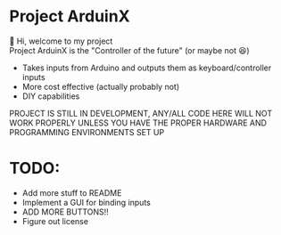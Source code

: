 # Project ArduinX
:wave: Hi, welcome to my project  
Project ArduinX is the "Controller of the future" (or maybe not :satisfied:)

- Takes inputs from Arduino and outputs them as keyboard/controller inputs
- More cost effective (actually probably not)
- DIY capabilities

PROJECT IS STILL IN DEVELOPMENT, ANY/ALL CODE HERE WILL NOT WORK PROPERLY UNLESS YOU HAVE THE PROPER HARDWARE AND PROGRAMMING ENVIRONMENTS SET UP

# TODO:
- Add more stuff to README
- Implement a GUI for binding inputs
- ADD MORE BUTTONS!!
- Figure out license
